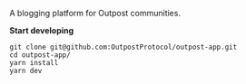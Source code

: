 A blogging platform for Outpost communities.

**Start developing**

```shell
git clone git@github.com:OutpostProtocol/outpost-app.git
cd outpost-app/
yarn install
yarn dev
```
